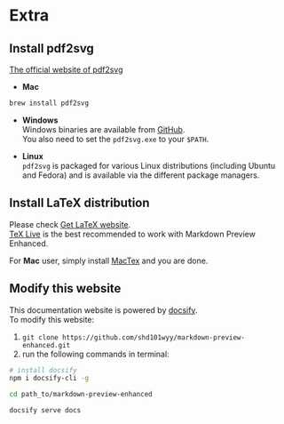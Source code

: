 # Extra

## Install pdf2svg

[The official website of pdf2svg](https://www.cityinthesky.co.uk/opensource/pdf2svg/)

- **Mac**

```bash
brew install pdf2svg
```

- **Windows**  
  Windows binaries are available from [GitHub](https://github.com/jalios/pdf2svg-windows).  
  You also need to set the `pdf2svg.exe` to your `$PATH`.

* **Linux**  
  `pdf2svg` is packaged for various Linux distributions (including Ubuntu and Fedora) and is available via the different package managers.

## Install LaTeX distribution

Please check [Get LaTeX website](https://www.latex-project.org/get/).  
[TeX Live](https://www.tug.org/texlive/) is the best recommended to work with Markdown Preview Enhanced.

For **Mac** user, simply install [MacTex](https://www.tug.org/mactex) and you are done.

## Modify this website

This documentation website is powered by [docsify](https://docsify.js.org/#/).  
To modify this website:

1. `git clone https://github.com/shd101wyy/markdown-preview-enhanced.git`
2. run the following commands in terminal:

```bash
# install docsify
npm i docsify-cli -g

cd path_to/markdown-preview-enhanced

docsify serve docs
```
